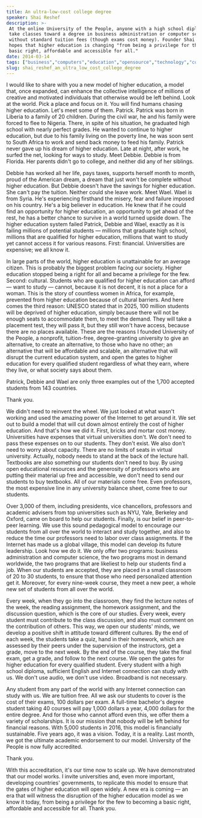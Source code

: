 ```yaml
---
title: An ultra-low-cost college degree
speaker: Shai Reshef
description: >-
 At the online University of the People, anyone with a high school diploma can
 take classes toward a degree in business administration or computer science —
 without standard tuition fees (though exams cost money). Founder Shai Reshef
 hopes that higher education is changing "from being a privilege for the few to a
 basic right, affordable and accessible for all."
date: 2014-03-14
tags: ["business","computers","education","opensource","technology","code"]
slug: shai_reshef_an_ultra_low_cost_college_degree
---
```


I would like to share with you a new model of higher education, a model that, once
expanded, can enhance the collective intelligence of millions of creative and motivated
individuals that otherwise would be left behind. Look at the world. Pick a place and focus
on it. You will find humans chasing higher education. Let's meet some of them. Patrick.
Patrick was born in Liberia to a family of 20 children. During the civil war, he and his
family were forced to flee to Nigeria. There, in spite of his situation, he graduated high
school with nearly perfect grades. He wanted to continue to higher education, but due to
his family living on the poverty line, he was soon sent to South Africa to work and send
back money to feed his family. Patrick never gave up his dream of higher education. Late
at night, after work, he surfed the net, looking for ways to study. Meet Debbie. Debbie is
from Florida. Her parents didn't go to college, and neither did any of her
siblings.

Debbie has worked all her life, pays taxes, supports herself month to month, proud of the
American dream, a dream that just won't be complete without higher education. But Debbie
doesn't have the savings for higher education. She can't pay the tuition. Neither could
she leave work. Meet Wael. Wael is from Syria. He's experiencing firsthand the misery, fear
and failure imposed on his country. He's a big believer in education. He knew that if he
could find an opportunity for higher education, an opportunity to get ahead of the rest,
he has a better chance to survive in a world turned upside down. The higher education
system failed Patrick, Debbie and Wael, exactly as it is failing millions of potential
students — millions that graduate high school, millions that are qualified for higher
education, millions that want to study yet cannot access it for various reasons. First:
financial. Universities are expensive; we all know it.

In large parts of the world, higher education is unattainable for an average citizen. This
is probably the biggest problem facing our society. Higher education stopped being a right
for all and became a privilege for the few. Second: cultural. Students who are qualified
for higher education can afford — want to study — cannot, because it is not decent, it is
not a place for a woman. This is the story of countless women in Africa, for example,
prevented from higher education because of cultural barriers. And here comes the third
reason: UNESCO stated that in 2025, 100 million students will be deprived of higher
education, simply because there will not be enough seats to accommodate them, to meet the
demand. They will take a placement test, they will pass it, but they still won't have
access, because there are no places available. These are the reasons I founded University
of the People, a nonprofit, tuition-free, degree-granting university to give an
alternative, to create an alternative, to those who have no other; an alternative that
will be affordable and scalable, an alternative that will disrupt the current education
system, and open the gates to higher education for every qualified student regardless of
what they earn, where they live, or what society says about them.

Patrick, Debbie and Wael are only three examples out of the 1,700 accepted students from
143 countries.

Thank you.

We didn't need to reinvent the wheel. We just looked at what wasn't working and used the
amazing power of the Internet to get around it. We set out to build a model that will cut
down almost entirely the cost of higher education. And that's how we did it. First, bricks
and mortar cost money. Universities have expenses that virtual universities don't. We
don't need to pass these expenses on to our students. They don't exist. We also don't need
to worry about capacity. There are no limits of seats in virtual university. Actually,
nobody needs to stand at the back of the lecture hall. Textbooks are also something our
students don't need to buy. By using open educational resources and the generosity of
professors who are putting their material up free and accessible, we don't need to send
our students to buy textbooks. All of our materials come free. Even professors, the most
expensive line in any university balance sheet, come free to our students.

Over 3,000 of them, including presidents, vice chancellors, professors and academic
advisers from top universities such as NYU, Yale, Berkeley and Oxford, came on board to
help our students. Finally, is our belief in peer-to-peer learning. We use this sound
pedagogical model to encourage our students from all over the world to interact and study
together, and also to reduce the time our professors need to labor over class
assignments. If the Internet has made us a global village, this model can develop its
future leadership. Look how we do it. We only offer two programs: business administration
and computer science, the two programs most in demand worldwide, the two programs that are
likeliest to help our students find a job. When our students are accepted, they are placed
in a small classroom of 20 to 30 students, to ensure that those who need personalized
attention get it. Moreover, for every nine-week course, they meet a new peer, a whole new
set of students from all over the world.

Every week, when they go into the classroom, they find the lecture notes of the week, the
reading assignment, the homework assignment, and the discussion question, which is the
core of our studies. Every week, every student must contribute to the class discussion,
and also must comment on the contribution of others. This way, we open our students'
minds, we develop a positive shift in attitude toward different cultures. By the end of
each week, the students take a quiz, hand in their homework, which are assessed by their
peers under the supervision of the instructors, get a grade, move to the next week. By the
end of the course, they take the final exam, get a grade, and follow to the next course. We
open the gates for higher education for every qualified student. Every student with a high
school diploma, sufficient English and Internet connection can study with us. We don't use
audio, we don't use video. Broadband is not necessary.

Any student from any part of the world with any Internet connection can study with us. We
are tuition free. All we ask our students to cover is the cost of their exams, 100 dollars
per exam. A full-time bachelor's degree student taking 40 courses will pay 1,000 dollars a
year, 4,000 dollars for the entire degree. And for those who cannot afford even this, we
offer them a variety of scholarships. It is our mission that nobody will be left behind
for financial reasons. With 5,000 students in 2016, this model is financially
sustainable. Five years ago, it was a vision. Today, it is a reality. Last month, we got
the ultimate academic endorsement to our model. University of the People is now fully
accredited.

Thank you.

With this accreditation, it's our time now to scale up. We have demonstrated that our
model works. I invite universities and, even more important, developing countries'
governments, to replicate this model to ensure that the gates of higher education will
open widely. A new era is coming — an era that will witness the disruption of the higher
education model as we know it today, from being a privilege for the few to becoming a
basic right, affordable and accessible for all. Thank you.

<!--
ad_duration=3.33
event="TED2014"
external_start_time=0
intro_duration=11.82
is_subtitle_required="False"
is_talk_featured="True"
language="en"
language_swap="False"
native_language="en"
number_of_related_talks=6
number_of_speakers=1
number_of_subtitled_videos=36
number_of_tags=6
number_of_talk_download_languages=37
number_of_talk_more_resources=0
number_of_talk_recommendations=0
number_of_talks_take_actions=0
post_ad_duration=0.83
published_timestamp="2014-08-04 15:08:53"
recording_date="2014-03-14"
speaker_description="Education entrepreneur"
speaker_is_published=1
speaker_name="Shai Reshef"
speaker_what_others_say="His audacious goal is nothing less than to change how the world learns."
talk_name="An ultra-low-cost college degree"
talks_tags=["business","computers","education","opensource","technology","code"]
url_audio="https://download.ted.com/talks/ShaiReshef_2014.mp3?apikey=acme-roadrunner"
url_photo_speaker="https://pe.tedcdn.com/images/ted/6d8de6ad1b05c81c807d2b447182a701ca43b0c3_254x191.jpg"
url_photo_talk="https://pe.tedcdn.com/images/ted/11bbb81480a529077b7bf1532025795686a2db7d_2400x1800.jpg"
url_webpage="https://www.ted.com/talks/shai_reshef_an_ultra_low_cost_college_degree"
video_type_name="TED Stage Talk"
-->